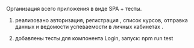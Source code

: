 Организация всего приложения в виде SPA + тесты.

1. реализовано авторизация, регистрация , список курсов, отправка данных и ведомости успеваемости в личных кабинетах .

2.  добавлены тесты для  компoнента Login, запуск: npm run test 
